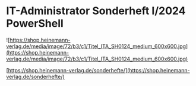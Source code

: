 # IT-Administrator Sonderheft I/2024 PowerShell


![https://shop.heinemann-verlag.de/media/image/72/b3/c1/Titel_ITA_SH0124_medium_600x600.jpg](https://shop.heinemann-verlag.de/media/image/72/b3/c1/Titel_ITA_SH0124_medium_600x600.jpg)

[https://shop.heinemann-verlag.de/sonderhefte/](https://shop.heinemann-verlag.de/sonderhefte/)

